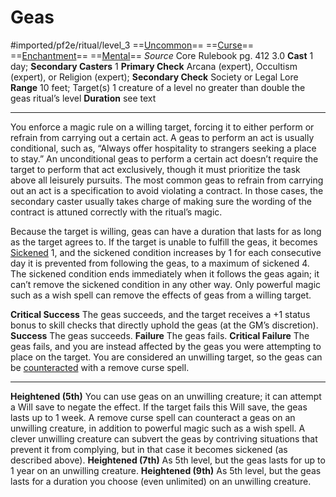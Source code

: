 # Geas
#imported/pf2e/ritual/level_3
==[Uncommon](uncommon.md)== ==[Curse](curse.md)== ==[Enchantment](enchantment.md)== ==[Mental](mental.md)==
*Source* Core Rulebook pg. 412 3.0
**Cast** 1 day; **Secondary Casters** 1
**Primary Check** Arcana (expert), Occultism (expert), or Religion (expert); **Secondary Check** Society or Legal Lore
**Range** 10 feet; Target(s) 1 creature of a level no greater than double the geas ritual’s level
**Duration** see text

---
You enforce a magic rule on a willing target, forcing it to either perform or refrain from carrying out a certain act. A geas to perform an act is usually conditional, such as, “Always offer hospitality to strangers seeking a place to stay.” An unconditional geas to perform a certain act doesn’t require the target to perform that act exclusively, though it must prioritize the task above all leisurely pursuits. The most common geas to refrain from carrying out an act is a specification to avoid violating a contract. In those cases, the secondary caster usually takes charge of making sure the wording of the contract is attuned correctly with the ritual’s magic.

Because the target is willing, geas can have a duration that lasts for as long as the target agrees to. If the target is unable to fulfill the geas, it becomes [Sickened](../../../Conditions/Sickened.md) 1, and the sickened condition increases by 1 for each consecutive day it is prevented from following the geas, to a maximum of sickened 4. The sickened condition ends immediately when it follows the geas again; it can’t remove the sickened condition in any other way. Only powerful magic such as a wish spell can remove the effects of geas from a willing target.

**Critical Success** The geas succeeds, and the target receives a +1 status bonus to skill checks that directly uphold the geas (at the GM’s discretion).
**Success** The geas succeeds.
**Failure** The geas fails.
**Critical Failure** The geas fails, and you are instead affected by the geas you were attempting to place on the target. You are considered an unwilling target, so the geas can be [counteracted](../../../Rules/Counteracting.md) with a remove curse spell.

<hr>

**Heightened (5th)** You can use geas on an unwilling creature; it can attempt a Will save to negate the effect. If the target fails this Will save, the geas lasts up to 1 week. A remove curse spell can counteract a geas on an unwilling creature, in addition to powerful magic such as a wish spell. A clever unwilling creature can subvert the geas by contriving situations that prevent it from complying, but in that case it becomes sickened (as described above).
**Heightened (7th)** As 5th level, but the geas lasts for up to 1 year on an unwilling creature.
**Heightened (9th)** As 5th level, but the geas lasts for a duration you choose (even unlimited) on an unwilling creature.